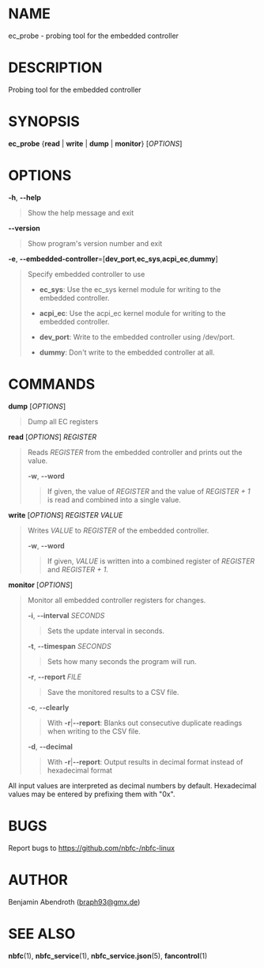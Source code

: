# NAME

ec_probe - probing tool for the embedded controller

# DESCRIPTION

Probing tool for the embedded controller

# SYNOPSIS

**ec_probe** {**read** \| **write** \| **dump** \| **monitor**}
\[*OPTIONS*\]

# OPTIONS

**-h**, **\--help**

> Show the help message and exit

**\--version**

> Show program\'s version number and exit

**-e**,
**\--embedded-controller**=\[**dev_port**,**ec_sys**,**acpi_ec**,**dummy**\]

> Specify embedded controller to use
>
> -   **ec_sys**: Use the ec_sys kernel module for writing to the
>     embedded controller.
>
> -   **acpi_ec**: Use the acpi_ec kernel module for writing to the
>     embedded controller.
>
> -   **dev_port**: Write to the embedded controller using /dev/port.
>
> -   **dummy**: Don\'t write to the embedded controller at all.

# COMMANDS

**dump** \[*OPTIONS*\]

> Dump all EC registers

**read** \[*OPTIONS*\] *REGISTER*

> Reads *REGISTER* from the embedded controller and prints out the
> value.
>
> **-w**, **\--word**
>
> > If given, the value of *REGISTER* and the value of *REGISTER + 1* is
> > read and combined into a single value.

**write** \[*OPTIONS*\] *REGISTER* *VALUE*

> Writes *VALUE* to *REGISTER* of the embedded controller.
>
> **-w**, **\--word**
>
> > If given, *VALUE* is written into a combined register of *REGISTER*
> > and *REGISTER + 1*.

**monitor** \[*OPTIONS*\]

> Monitor all embedded controller registers for changes.
>
> **-i**, **\--interval** *SECONDS*
>
> > Sets the update interval in seconds.
>
> **-t**, **\--timespan** *SECONDS*
>
> > Sets how many seconds the program will run.
>
> **-r**, **\--report** *FILE*
>
> > Save the monitored results to a CSV file.
>
> **-c**, **\--clearly**
>
> > With **-r**\|**\--report**: Blanks out consecutive duplicate
> > readings when writing to the CSV file.
>
> **-d**, **\--decimal**
>
> > With **-r**\|**\--report**: Output results in decimal format instead
> > of hexadecimal format

All input values are interpreted as decimal numbers by default.
Hexadecimal values may be entered by prefixing them with \"0x\".

# BUGS

Report bugs to https://github.com/nbfc-/nbfc-linux

# AUTHOR

Benjamin Abendroth (braph93@gmx.de)

# SEE ALSO

**nbfc**(1), **nbfc_service**(1), **nbfc_service.json**(5),
**fancontrol**(1)
